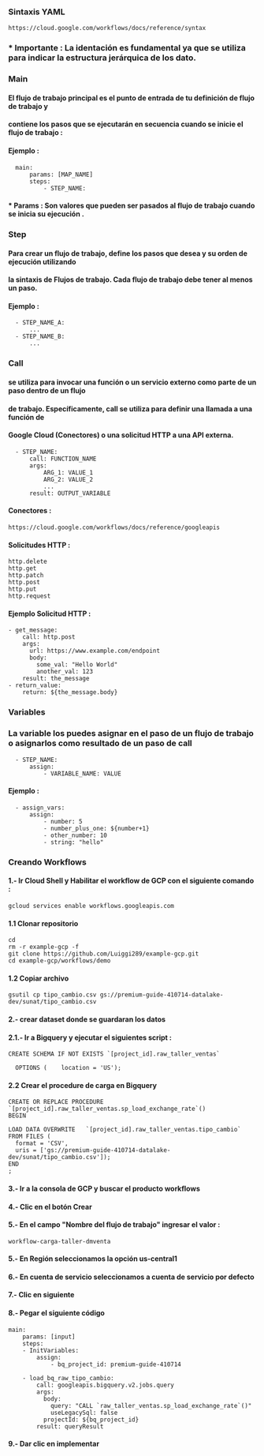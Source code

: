 ### Sintaxis YAML

```
https://cloud.google.com/workflows/docs/reference/syntax
```
### * Importante : La identación es fundamental ya que se utiliza para indicar la estructura jerárquica de los dato.

### Main 

#### El flujo de trabajo principal es el punto de entrada de tu definición de flujo de trabajo y
#### contiene los pasos que se ejecutarán en secuencia cuando se inicie el flujo de trabajo :

#### Ejemplo :
```
  main:
      params: [MAP_NAME]
      steps:
          - STEP_NAME:
```
#### * Params : Son valores que pueden ser pasados al flujo de trabajo cuando se inicia su ejecución .

### Step 

#### Para crear un flujo de trabajo, define los pasos que desea y su orden de ejecución utilizando 
#### la sintaxis de Flujos de trabajo. Cada flujo de trabajo debe tener al menos un paso.
#### Ejemplo : 
```
  - STEP_NAME_A:
      ...
  - STEP_NAME_B:
      ...
```

### Call
#### se utiliza para invocar una función o un servicio externo como parte de un paso dentro de un flujo 
#### de trabajo. Específicamente, call se utiliza para definir una llamada a una función de 
#### Google Cloud (Conectores)  o una solicitud HTTP a una API externa.
```
  - STEP_NAME:
      call: FUNCTION_NAME
      args:
          ARG_1: VALUE_1
          ARG_2: VALUE_2
          ...
      result: OUTPUT_VARIABLE
```

#### Conectores :
```
https://cloud.google.com/workflows/docs/reference/googleapis
```

#### Solicitudes HTTP :
```
http.delete
http.get
http.patch
http.post
http.put
http.request
```
#### Ejemplo Solicitud HTTP :
```
- get_message:
    call: http.post
    args:
      url: https://www.example.com/endpoint
      body:
        some_val: "Hello World"
        another_val: 123
    result: the_message
- return_value:
    return: ${the_message.body}
```


### Variables
### La variable los puedes asignar en el paso de un flujo de trabajo o asignarlos como resultado de un paso de call  
```
  - STEP_NAME:
      assign:
          - VARIABLE_NAME: VALUE
```

#### Ejemplo : 
```
  - assign_vars:
      assign:
          - number: 5
          - number_plus_one: ${number+1}
          - other_number: 10
          - string: "hello"
```


### Creando Workflows

#### 1.- Ir Cloud Shell y Habilitar el workflow de GCP con el siguiente comando :
```
gcloud services enable workflows.googleapis.com
```
#### 1.1 Clonar repositorio
```
cd
rm -r example-gcp -f
git clone https://github.com/Luiggi289/example-gcp.git  
cd example-gcp/workflows/demo
```
#### 1.2 Copiar archivo
```
gsutil cp tipo_cambio.csv gs://premium-guide-410714-datalake-dev/sunat/tipo_cambio.csv
```


#### 2.- crear dataset donde se guardaran los datos  
#### 2.1.- Ir a Bigquery y ejecutar el siguientes script :

```
CREATE SCHEMA IF NOT EXISTS `[project_id].raw_taller_ventas`  

  OPTIONS (    location = 'US'); 
```
#### 2.2 Crear el procedure de carga en Bigquery
```
CREATE OR REPLACE PROCEDURE `[project_id].raw_taller_ventas.sp_load_exchange_rate`()
BEGIN

LOAD DATA OVERWRITE   `[project_id].raw_taller_ventas.tipo_cambio` 
FROM FILES (
  format = 'CSV',
  uris = ['gs://premium-guide-410714-datalake-dev/sunat/tipo_cambio.csv']);
END 
;
```

#### 3.- Ir a la consola de GCP y buscar el producto workflows
#### 4.- Clic en el botón Crear 
#### 5.- En el campo "Nombre del flujo de trabajo" ingresar el valor : 

```
workflow-carga-taller-dmventa
```
#### 5.- En Región seleccionamos la opción us-central1
#### 6.- En cuenta de servicio seleccionamos a cuenta de servicio por defecto
#### 7.- Clic en siguiente 
#### 8.- Pegar el siguiente código 



```
main:
    params: [input]
    steps:
    - InitVariables:
        assign:
            - bq_project_id: premium-guide-410714

    - load_bq_raw_tipo_cambio:
        call: googleapis.bigquery.v2.jobs.query
        args:
          body:
            query: "CALL `raw_taller_ventas.sp_load_exchange_rate`()"
            useLegacySql: false
          projectId: ${bq_project_id}
        result: queryResult
```

#### 9.- Dar clic en implementar
